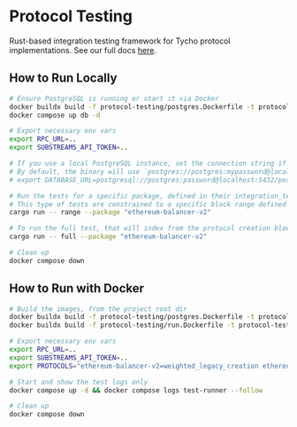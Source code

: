 # Protocol Testing

Rust-based integration testing framework for Tycho protocol implementations. See our full
docs [here](https://docs.propellerheads.xyz/tycho/for-dexs/protocol-integration/3.-testing).

## How to Run Locally

```bash
# Ensure PostgreSQL is running or start it via Docker
docker buildx build -f protocol-testing/postgres.Dockerfile -t protocol-testing-db:latest --load .
docker compose up db -d

# Export necessary env vars
export RPC_URL=..
export SUBSTREAMS_API_TOKEN=..

# If you use a local PostgreSQL instance, set the connection string if necessary
# By default, the binary will use `postgres://postgres:mypassword@localhost:5431/tycho_indexer_0`
# export DATABASE_URL=postgresql://postgres:password@localhost:5432/postgres

# Run the tests for a specific package, defined in their integration_test.tycho.yaml file
# This type of tests are constrained to a specific block range defined
cargo run -- range --package "ethereum-balancer-v2"

# To run the full test, that will index from the protocol creation block to the latest:
cargo run -- full --package "ethereum-balancer-v2"

# Clean up
docker compose down
```

## How to Run with Docker

```bash
# Build the images, from the project root dir
docker buildx build -f protocol-testing/postgres.Dockerfile -t protocol-testing-db:latest --load .
docker buildx build -f protocol-testing/run.Dockerfile -t protocol-testing-test-runner:latest --load .

# Export necessary env vars
export RPC_URL=..
export SUBSTREAMS_API_TOKEN=..
export PROTOCOLS="ethereum-balancer-v2=weighted_legacy_creation ethereum-ekubo-v2"

# Start and show the test logs only
docker compose up -d && docker compose logs test-runner --follow

# Clean up
docker compose down
```
